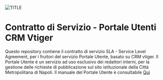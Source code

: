 ![TITLE](http://www.cittametropolitana.na.it/ProvinciaVicina-theme/img/logo_citta_napoli_large.png)

# Contratto di Servizio - Portale Utenti CRM Vtiger

Questo repository contiene il contratto di servizio SLA - Service Level Agreement, per i fruitori del servizio Portale Utente, basato su CRM vtiger. Il Portale Utente è un servizio ad uso esclusivo dei redattori interni, per la gestione delle richieste di pubblicazione sul sito istituzionale della Città Metropolitana di Napoli.
Il manuale del Portale Utente è consultabile [Qui](http://portaleutente-manuale.readthedocs.io)
